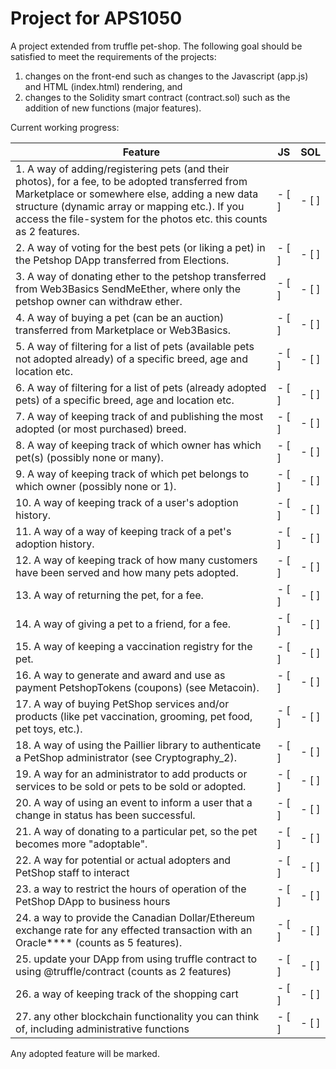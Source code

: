 # Project for APS1050
A project extended from truffle pet-shop. The following goal should be satisfied to meet the requirements of the projects:
1. changes on the front-end such as changes to the Javascript (app.js) and HTML (index.html) rendering, and
2. changes to the Solidity smart contract (contract.sol) such as the addition of new functions (major features). 

Current working progress:

| Feature | JS | SOL |
|---------|--|--|
| 1. A way of adding/registering pets (and their photos), for a fee, to be adopted transferred from Marketplace or somewhere else, adding a new data structure (dynamic array or mapping etc.). If you access the file-system for the photos etc. this counts as 2 features. | - [ ] | - [ ] |
| 2. A way of voting for the best pets (or liking a pet) in the Petshop DApp transferred from Elections. | - [ ] | - [ ] |
| 3. A way of donating ether to the petshop transferred from Web3Basics SendMeEther, where only the petshop owner can withdraw ether. | - [ ] | - [ ] |
| 4. A way of buying a pet (can be an auction) transferred from Marketplace or Web3Basics. | - [ ] | - [ ] |
| 5. A way of filtering for a list of pets (available pets not adopted already) of a specific breed, age and location etc. | - [ ] | - [ ] |
| 6. A way of filtering for a list of pets (already adopted pets) of a specific breed, age and location etc. | - [ ] | - [ ] |
| 7. A way of keeping track of and publishing the most adopted (or most purchased) breed. | - [ ] | - [ ] |
| 8. A way of keeping track of which owner has which pet(s) (possibly none or many). | - [ ] | - [ ] |
| 9. A way of keeping track of which pet belongs to which owner (possibly none or 1). | - [ ] | - [ ] |
| 10. A way of keeping track of a user's adoption history. | - [ ] | - [ ] |
| 11. A way of a way of keeping track of a pet's adoption history. | - [ ] | - [ ] |
| 12. A way of keeping track of how many customers have been served and how many pets adopted. | - [ ] | - [ ] |
| 13. A way of returning the pet, for a fee. | - [ ] | - [ ] |
| 14. A way of giving a pet to a friend, for a fee. | - [ ] | - [ ] |
| 15. A way of keeping a vaccination registry for the pet. | - [ ] | - [ ] |
| 16. A way to generate and award and use as payment PetshopTokens (coupons) (see Metacoin). | - [ ] | - [ ] |
| 17. A way of buying PetShop services and/or products (like pet vaccination, grooming, pet food, pet toys, etc.). | - [ ] | - [ ] |
| 18. A way of using the Paillier library to authenticate a PetShop administrator (see Cryptography_2). | - [ ] | - [ ] |
| 19. A way for an administrator to add products or services to be sold or pets to be sold or adopted. | - [ ] | - [ ] |
| 20. A way of using an event to inform a user that a change in status has been successful. | - [ ] | - [ ] |
| 21. A way of donating to a particular pet, so the pet becomes more "adoptable". | - [ ] | - [ ] |
| 22. A way for potential or actual adopters and PetShop staff to interact | - [ ] | - [ ] |
| 23. a way to restrict the hours of operation of the PetShop DApp to business hours | - [ ] | - [ ] |
| 24. a way to provide the Canadian Dollar/Ethereum exchange rate for any effected transaction with an Oracle**** (counts as 5 features). | - [ ] | - [ ] |
| 25. update your DApp from using truffle contract to using @truffle/contract (counts as 2 features) | - [ ] | - [ ] |
| 26. a way of keeping track of the shopping cart  | - [ ] | - [ ] |
| 27. any other blockchain functionality you can think of, including administrative functions | - [ ] | - [ ] |

Any adopted feature will be marked.